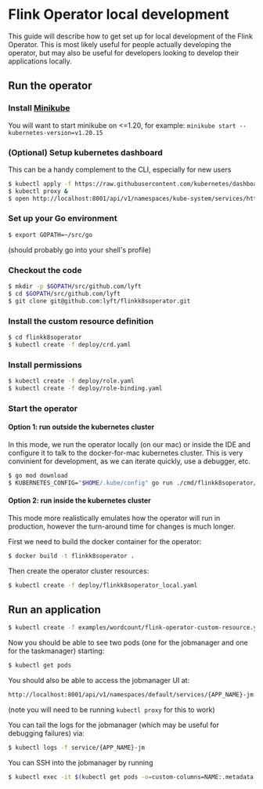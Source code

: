 # Flink Operator local development

This guide will describe how to get set up for local development of
the Flink Operator. This is most likely useful for people actually
developing the operator, but may also be useful for developers looking
to develop their applications locally.

## Run the operator

### Install [Minikube](https://minikube.sigs.k8s.io/docs/start/#what-youll-need)

You will want to start minikube on <=1.20, for example:
`minikube start --kubernetes-version=v1.20.15`


### (Optional) Setup kubernetes dashboard

This can be a handy complement to the CLI, especially for new users

```bash
$ kubectl apply -f https://raw.githubusercontent.com/kubernetes/dashboard/v1.10.0/src/deploy/recommended/kubernetes-dashboard.yaml
$ kubectl proxy &
$ open http://localhost:8001/api/v1/namespaces/kube-system/services/https:kubernetes-dashboard:/proxy/#!/overview
```

### Set up your Go environment

```bash
$ export GOPATH=~/src/go
```

(should probably go into your shell's profile)

### Checkout the code

```bash
$ mkdir -p $GOPATH/src/github.com/lyft
$ cd $GOPATH/src/github.com/lyft
$ git clone git@github.com:lyft/flinkk8soperator.git
```

### Install the custom resource definition

```bash
$ cd flinkk8soperator
$ kubectl create -f deploy/crd.yaml
```

### Install permissions
``` bash
$ kubectl create -f deploy/role.yaml
$ kubectl create -f deploy/role-binding.yaml
```

### Start the operator

#### Option 1: run outside the kubernetes cluster

In this mode, we run the operator locally (on our mac) or inside the
IDE and configure it to talk to the docker-for-mac kubernetes
cluster. This is very convinient for development, as we can iterate
quickly, use a debugger, etc.

```bash
$ go mod download
$ KUBERNETES_CONFIG="$HOME/.kube/config" go run ./cmd/flinkk8soperator/main.go  --config=local_config.yaml
```

#### Option 2: run inside the kubernetes cluster

This mode more realistically emulates how the operator will run in
production, however the turn-around time for changes is much longer.

First we need to build the docker container for the operator:

```bash
$ docker build -t flinkk8soperator .
```

Then create the operator cluster resources:

```bash
$ kubectl create -f deploy/flinkk8soperator_local.yaml
```

## Run an application

```bash
$ kubectl create -f examples/wordcount/flink-operator-custom-resource.yaml
```

Now you should be able to see two pods (one for the jobmanager and one
for the taskmanager) starting:

```bash
$ kubectl get pods
```

You should also be able to access the jobmanager UI at:

```bash
http://localhost:8001/api/v1/namespaces/default/services/{APP_NAME}-jm:8081/proxy/#/overview
```

(note you will need to be running `kubectl proxy` for this to work)

You can tail the logs for the jobmanager (which may be useful for
debugging failures) via:

```bash
$ kubectl logs -f service/{APP_NAME}-jm
```

You can SSH into the jobmanager by running

```bash
$ kubectl exec -it $(kubectl get pods -o=custom-columns=NAME:.metadata.name | grep "\-jm\-") -- /bin/bash
```
